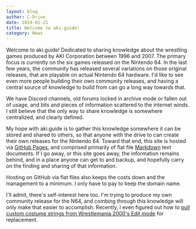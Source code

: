 ```yaml
---
layout: blog
author: C-Drive
date: 2024-01-21
title: Welcome to aki.guide!
category: News
---
```


Welcome to aki.guide! Dedicated to sharing knowledge about the wrestling games produced by AKI Corporation between 1996 and 2007. The primary focus is currently on the six games released on the Nintendo 64. In the last few years, the community has released several variations on those original releases, that are playable on actual Nintendo 64 hardware. I'd like to see even more people building their own community releases, and having a central source of knowledge to build from can go a long way towards that.

We have Discord channels, old forums locked in archive mode or fallen out of usage, and bits and pieces of information scattered to the internet winds. I still believe that the only way to share knowledge is somewhere centralized, and clearly defined.

My hope with aki.guide is to gather this knowledge somewhere it can be stored and shared to others, so that anyone with the drive to can create their own releases for the Nintendo 64. Toward that end, this site is hosted via [GitHub Pages](https://pages.github.com/), and comprised primarily of flat file [Markdown](https://www.markdownguide.org/) text documents. If I go away, or this site goes away, the information remains behind, and in a place anyone can get to and backup, and hopefully carry on the finding and sharing of that information.

Hosting on GitHub via flat files also keeps the costs down and the management to a minimum. I only have to pay to keep the domain name.

I'll admit, there's self-interest here too. I'm trying to produce my own community release for the N64, and combing through this knowledge will only make that easier to accomplish. Recently, I even figured out how to [pull custom costume strings from Wrestlemania 2000's Edit mode](../../posts/custom-costume-memory-addresses-wm2k/) for replacement.
